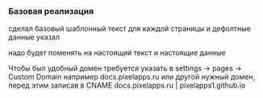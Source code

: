 ﻿### Базовая реализация

сделал базовый шаблонный текст для каждой страницы и дефолтные данные указал

надо будет поменять на настоящий текст и настоящие данные

Чтобы был удобный домен требуется указать в settings -> pages -> Custom Domain например docs.pixelapps.ru или другой нужный домен, перед этим записав в CNAME docs.pixelapps.ru | pixelapps1.github.io
